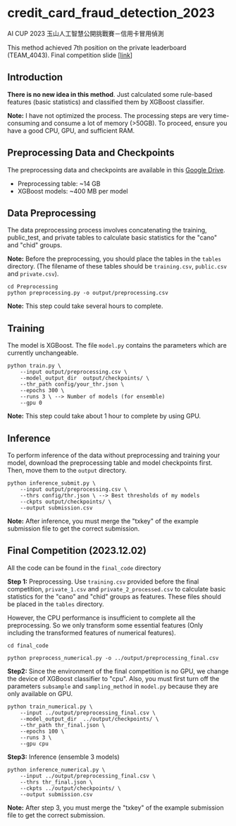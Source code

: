# credit_card_fraud_detection_2023
AI CUP 2023 玉山人工智慧公開挑戰賽－信用卡冒用偵測

This method achieved 7th position on the private leaderboard (TEAM_4043).
Final competition slide [[link](https://docs.google.com/presentation/d/1VdH3zyurjtmtQTlQ-H9O0Q6yRWlqe6c4/edit?usp=drive_link&ouid=103785507326024132087&rtpof=true&sd=true)]

## Introduction
**There is no new idea in this method**. Just calculated some rule-based features (basic statistics) and classified them by XGBoost classifier.

**Note:** I have not optimized the process. The processing steps are very time-consuming and consume a lot of memory (>50GB). To proceed, ensure you have a good CPU, GPU, and sufficient RAM.

## Preprocessing Data and Checkpoints
The preprocessing data and checkpoints are available in this [Google Drive](https://drive.google.com/drive/folders/1DlS1KMmyNBieRmKBHtb5FlXjPhyk75uE?usp=sharing).
* Preprocessing table: ~14 GB
* XGBoost models: ~400 MB per model

## Data Preprocessing
The data preprocessing process involves concatenating the training, public_test, and private tables to calculate basic statistics for the "cano" and "chid" groups.

**Note:** Before the preprocessing, you should place the tables in the `tables` directory. (The filename of these tables should be `training.csv`, `public.csv` and `private.csv`).
```bash=
cd Preprocessing
python preprocessing.py -o output/preprocessing.csv
```
**Note:** This step could take several hours to complete.

## Training
The model is XGBoost. The file `model.py` contains the parameters which are currently unchangeable.

```
python train.py \
    --input output/preprocessing.csv \
    --model_output_dir  output/checkpoints/ \
    --thr_path config/your_thr.json \
    --epochs 300 \
    --runs 3 \ --> Number of models (for ensemble)
    --gpu 0
```
**Note:** This step could take about 1 hour to complete by using GPU.

## Inference
To perform inference of the data without preprocessing and training your model, download the preprocessing table and model checkpoints first. Then, move them to the `output` directory.

```bash=
python inference_submit.py \
    --input output/preprocessing.csv \
    --thrs config/thr.json \ --> Best thresholds of my models
    --ckpts output/checkpoints/ \
    --output submission.csv
```
**Note:** After inference, you must merge the "txkey" of the example submission file to get the correct submission.

## Final Competition (2023.12.02)
All the code can be found in the `final_code` directory

**Step 1:** Preprocessing. Use `training.csv` provided before the final competition, `private_1.csv` and `private_2_processed.csv` to calculate basic statistics for the "cano" and "chid" groups as features. These files should be placed in the `tables` directory.

However, the CPU performance is insufficient to complete all the preprocessing. So we only transform some essential features (Only including the transformed features of numerical features).

```bash=
cd final_code

python preprocess_numerical.py -o ../output/preprocessing_final.csv
```

**Step2:** Since the environment of the final competition is no GPU, we change the device of XGBoost classifier to "cpu". Also, you must first turn off the parameters `subsample` and `sampling_method` in `model.py` because they are only available on GPU.


```
python train_numerical.py \
    --input ../output/preprocessing_final.csv \
    --model_output_dir  ../output/checkpoints/ \
    --thr_path thr_final.json \
    --epochs 100 \
    --runs 3 \
    --gpu cpu
```

**Step3:** Inference (ensemble 3 models)
```bash=
python inference_numerical.py \
    --input ../output/preprocessing_final.csv \
    --thrs thr_final.json \
    --ckpts ../output/checkpoints/ \
    --output submission.csv
```

**Note:** After step 3, you must merge the "txkey" of the example submission file to get the correct submission.
